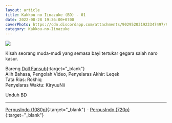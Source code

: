 ```yaml
---
layout: article
title: Kakkou no Iinazuke (BD) - 01
date: 2022-08-28 19:36:00+0700
coverPhoto: https://cdn.discordapp.com/attachments/902952031923347497/968498701163175967/unknown.png
category: Kakkou-no-Iinazuke
---
```


![](https://cdn.discordapp.com/attachments/902952031923347497/968498701163175967/unknown.png)

Kisah seorang muda-mudi yang semasa bayi tertukar gegara salah naro kasur.

Bareng [Doll Fansub](https://www.perpusindo.info/user/Leqek){:target="_blank"}
<br>
Alih Bahasa, Pengolah Video, Penyelaras Akhir: Leqek
<br>
Tata Rias: Rokhiq
<br>
Penyelaras Waktu: KiryuuNii

Unduh BD

---
[PerpusIndo (1080p)](https://www.perpusindo.info/berkas/37pzoUil){:target="_blank"} - [PerpusIndo (720p)](https://www.perpusindo.info/berkas/lULVwllR){:target="_blank"}
